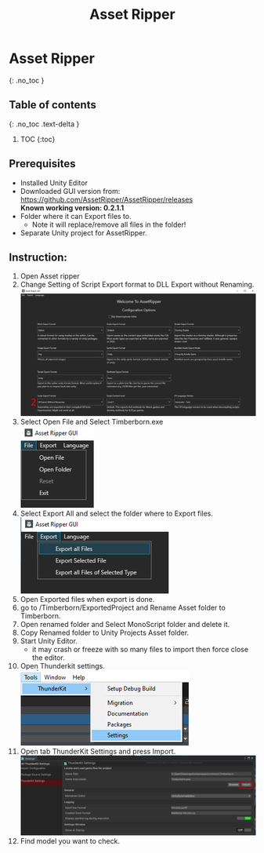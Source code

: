 ﻿---
title: Asset Ripper
permalink: /making_mods/asset_ripper/
nav_order: 0
layout: page
has_toc: true
parent: Making Mods
---
# Asset Ripper
{: .no_toc }

## Table of contents
{: .no_toc .text-delta }

1. TOC
{:toc}

## Prerequisites
- Installed Unity Editor
- Downloaded GUI version from: https://github.com/AssetRipper/AssetRipper/releases  
    **Known working version: 0.2.1.1**
- Folder where it can Export files to.
    -   Note it will replace/remove all files in the folder!
- Separate Unity project for AssetRipper.    

## Instruction:  
1. Open Asset ripper  
1. Change Setting of Script Export format to DLL Export without Renaming.  
![Asset Ripper](/assets/images/assetripper/assetripper.png)
1. Select Open File and Select Timberborn.exe   
![Open File](/assets/images/assetripper/open_file.png)
1. Select Export All and select the folder where to Export files.  
![Export Files](/assets/images/assetripper/export_all.png)
1. Open Exported files when export is done.  
1. go to /Timberborn/ExportedProject and Rename Asset folder to Timberborn.  
1. Open renamed folder and Select MonoScript folder and delete it.
1. Copy Renamed folder to Unity Projects Asset folder. 
1. Start Unity Editor.
    - it may crash or freeze with so many files to import then force close the editor.  
1. Open Thunderkit settings.  
![Thunderkit](/assets/images/assetripper/thunderkit.png)  
1. Open tab ThunderKit Settings and press Import.  
![Thunderkit](/assets/images/assetripper/thunderkit_import.png)  
1. Find model you want to check.
